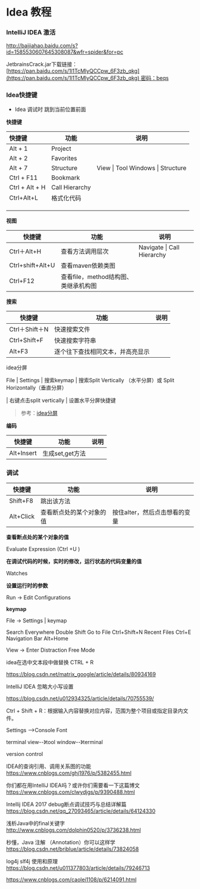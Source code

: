# Idea 教程



### IntelliJ IDEA 激活

http://baijiahao.baidu.com/s?id=1585530607645308087&wfr=spider&for=pc

JetbrainsCrack.jar下载链接：[https://pan.baidu.com/s/1l1TcMlyQCCpw_6F3zb_qkg](https://pan.baidu.com/s/1l1TcMlyQCCpw_6F3zb_qkg) 密码：beqs



###  Idea快捷键

- Idea 调试时 跳到当前位置前面




**快捷键**

| 快捷键            | 功能             | 说明                                |
| :------------- | -------------- | --------------------------------- |
| Alt + 1        | Project        |                                   |
| Alt + 2        | Favorites      |                                   |
| Alt + 7        | Structure      | View \| Tool Windows \| Structure |
| Ctrl + F11     | Bookmark       |                                   |
| Ctrl + Alt + H | Call Hierarchy |                                   |
| Ctrl+Alt+L     | 格式化代码          |                                   |
|                |                |                                   |
|                |                |                                   |
|                |                |                                   |



**视图**

| 快捷键              | 功能                      | 说明                         |
| ---------------- | ----------------------- | -------------------------- |
| Ctrl＋Alt+H       | 查看方法调用层次                | Navigate \| Call Hierarchy |
| Ctrl+shift+Alt+U | 查看maven依赖类图             |                            |
| Ctrl+F12         | 查看file，method结构图、类继承机构图 |                            |



**搜索** 

| 快捷键          | 功能               | 说明   |
| ------------ | ---------------- | ---- |
| Ctrl＋Shift＋N | 快速搜索文件           |      |
| Ctrl+Shift+F | 快速搜索字符串          |      |
| Alt+F3       | 逐个往下查找相同文本，并高亮显示 |      |

idea分屏

File | Settings | 搜索keymap | 搜索Split Vertically （水平分屏）或 Split Horizontally（垂直分屏）

| 右键点击split vertically | 设置水平分屏快捷键

> 参考：[idea分屏](https://blog.csdn.net/sinat_32034679/article/details/72621671)

**编码**

| 快捷键        | 功能          | 说明   |
| ---------- | ----------- | ---- |
| Alt+Insert | 生成set,get方法 |      |





### 调试
| 快捷键       | 功能           | 说明                |
| --------- | ------------ | ----------------- |
| Shift+F8  | 跳出该方法        |                   |
| Alt+Click | 查看断点处的某个对象的值 | 按住alter，然后点击想看的变量 |



**查看断点处的某个对象的值**

Evaluate Expression (Ctrl +U )

**在调试代码的时候，实时的修改，运行状态的代码变量的值**

Watches

**设置运行时的参数**

Run → Edit Configurations

**keymap**

File → Settings |  keymap



Search Everywhere 	Double Shift
Go to File 		        Ctrl+Shift+N
Recent Files 		         Ctrl+E
Navigation Bar 		Alt+Home





View → Enter Distraction Free Mode

idea在选中文本段中做替换 CTRL + R

https://blog.csdn.net/matrix_google/article/details/80934169

IntelliJ IDEA 忽略大小写设置

https://blog.csdn.net/u012934325/article/details/70755539/

Ctrl + Shift + R：根据输入内容替换对应内容，范围为整个项目或指定目录内文件。

Settings —>Console Font

terminal
view--》tool window--》terminal

version control





IDEA的查询引用、调用关系图的功能
https://www.cnblogs.com/ghj1976/p/5382455.html

你们都在用IntelliJ IDEA吗？或许你们需要看一下这篇博文
https://www.cnblogs.com/clwydjgs/p/9390488.html

Intellij IDEA 2017 debug断点调试技巧与总结详解篇
https://blog.csdn.net/qq_27093465/article/details/64124330

浅析Java中的final关键字
http://www.cnblogs.com/dolphin0520/p/3736238.html

秒懂，Java 注解 （Annotation）你可以这样学
https://blog.csdn.net/briblue/article/details/73824058

log4j slf4j 使用和原理
https://blog.csdn.net/u011377803/article/details/79246713


https://www.cnblogs.com/caolei1108/p/6214091.html





